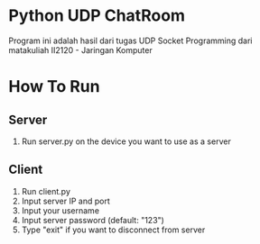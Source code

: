 # Python UDP ChatRoom
Program ini adalah hasil dari tugas UDP Socket Programming dari matakuliah II2120 - Jaringan Komputer

# How To Run
## Server
1. Run server.py on the device you want to use as a server
## Client
1. Run client.py 
2. Input server IP and port
3. Input your username
4. Input server password (default: "123")
5. Type "exit" if you want to disconnect from server